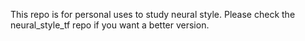 This repo is for personal uses to study neural style. Please check the neural_style_tf repo if you want a better
version.

<!-- # Neural style in Tensorflow
## A Tensorflow implementation of the following papers:
###### Feed forward
- ["Perceptual losses for real-time style transfer and super-resolution"](https://arxiv.org/abs/1603.08155)
- ["A Learned Representation For Artistic Style"](https://arxiv.org/abs/1610.07629)
- ["Exploring the Neural Algorithm of Artistic Style"](https://arxiv.org/abs/1602.07188)
- ["Feed-forward neural doodle" blog](http://dmitryulyanov.github.io/feed-forward-neural-doodle/)
- ["Semantic Style Transfer and Turning Two-Bit Doodles into Fine Artworks"](https://arxiv.org/abs/1603.01768)
- ["Texture Networks - Feed-forward Synthesis of Textures and Stylized Images"](https://arxiv.org/abs/1603.03417)

###### Back propagation
- ["A Neural Algorithm of Artistic Style"](https://arxiv.org/abs/1508.06576)
- ["Combining Markov Random Fields and Convolutional Neural Networks for Image Synthesis"](arxiv.org/abs/1601.04589)
- ["Instance Normalization - The Missing Ingredient for Fast Stylization"](https://arxiv.org/abs/1607.08022)
- ["Semantic Style Transfer and Turning Two-Bit Doodles into Fine Artworks"](https://arxiv.org/abs/1603.01768)

This repository is an effort to learn CNN and neural style. As a result, some parts of the code could be poorly named, not commented, or even buggy. It's also my first attempt to submit a project unrelated to any course work on Github. So please bear with me (and my code).

Note that some of the code and images was taken and adapted from code on other neural style related git repo online. I did my best to cite every source I've used, but in case I missed anything or if you're one of the authors and would not like your code to be used in this repo, please let me know.

## Back propagation examples
###### Style Transfer
<p align="center">
<img src="stylize_examples/1-content.jpg" width="192"/>
<img src="stylize_examples/output/1_result.jpg" width="192"/>
<img src="stylize_examples/1-style.jpg" width="192"/>
</p>

This is the output of the classic neural style algorithm described in ["A Neural Algorithm of Artistic Style"](https://arxiv.org/abs/1508.06576). Here it takes one content image and one style image and merge the two so that the outcome describe the same scene but with a different artistic "style".

###### Texture Synthesis
<p align="center">
<img src="stylize_examples/output/2_result.jpg" width="192"/>
<img src="stylize_examples/1-style.jpg" width="192"/>
</p>

This used essentially the same algorithm in ["A Neural Algorithm of Artistic Style"](https://arxiv.org/abs/1508.06576) but without a content image. As a result, the output showed the texture features of the style image.

###### Multiple style transfer

<p align="center">
<img src="stylize_examples/1-content.jpg" width="192"/>
<img src="stylize_examples/output/3_result.jpg" width="192"/>
<img src="stylize_examples/example_3.jpg" width="192"/>
</p>

This output is made from weighing Van Gogh's "starry sky" style by 70% and Picasso's "mind, spirit and emotion" by 30%.

###### Using Markov Random Fields
<p align="center">
<img src="stylize_examples/4-content.jpg" width="192"/>
<img src="stylize_examples/output/4_result.jpg" width="192"/>
<img src="stylize_examples/4-style.jpg" width="192"/>
</p>

This one is achieved by using the MRF loss mentioned in [this paper](arxiv.org/abs/1601.04589) on two images with similar content but different "style". The result is the original day view of Tokyo turned into a night view.


###### MRF with semantic masks
<p align="center">
<img src="stylize_examples/5-content.jpg" width="192"/>
<img src="stylize_examples/output/5_result.jpg" width="192"/>
<img src="stylize_examples/5-style.jpg" width="192"/>
</p>

In [the same paper](arxiv.org/abs/1601.04589), the authors also take use of semantically labeled image for style transfer and they got some interesting result, which is repeated here.

###### Style weight mask
<p align="center">
<img src="stylize_examples/6-content.jpg" width="192"/>
<img src="stylize_examples/output/6_result.jpg" width="192"/>
<img src="stylize_examples/1-style.jpg" width="192"/>
<img src="stylize_examples/6-mask.jpg" width="192"/>
</p>

This one is a simple improvement I made to the neural style. When I was using the program, I found that sometimes the program stylize one part of image a little bit too much than what I want but some other parts a little bit less. With the help of what I call 'style weight mask' (in black and white), one can control the degree of stylization for every single pixel.


## Feed forward examples
###### Multi style feed forward network

Original image:
<img src="feed_forward_examples/1-content.jpg"/>

ModelName | Style | Samples
---       | ---   | ---
starry sky | <img src="feed_forward_examples/1-style.jpg" width="200"/> | <img src="feed_forward_examples/output/feed_forward_example_1-stylenum-0-iter-17000.jpg" width="200"/>
mind, spirit and emotion | <img src="feed_forward_examples/2-style.jpg" width="200"/> | <img src="feed_forward_examples/output/feed_forward_example_1-stylenum-1-iter-17000.jpg" width="200"/>
composition_v | <img src="feed_forward_examples/3-style.jpg" width="200"/> | <img src="feed_forward_examples/output/feed_forward_example_1-stylenum-2-iter-17000.jpg" width="200"/>
feathers | <img src="feed_forward_examples/4-style.jpg" width="200"/> | <img src="feed_forward_examples/output/feed_forward_example_1-stylenum-3-iter-17000.jpg" width="200"/>
la_muse | <img src="feed_forward_examples/5-style.jpg" width="200"/> | <img src="feed_forward_examples/output/feed_forward_example_1-stylenum-4-iter-17000.jpg" width="200"/>
mosaic | <img src="feed_forward_examples/6-style.jpg" width="200"/> | <img src="feed_forward_examples/output/feed_forward_example_1-stylenum-5-iter-17000.jpg" width="200"/>
the scream | <img src="feed_forward_examples/7-style.jpg" width="200"/> | <img src="feed_forward_examples/output/feed_forward_example_1-stylenum-6-iter-17000.jpg" width="200"/>
udnie | <img src="feed_forward_examples/8-style.jpg" width="200"/> | <img src="feed_forward_examples/output/feed_forward_example_1-stylenum-7-iter-17000.jpg" width="200"/>
wave | <img src="feed_forward_examples/9-style.jpg" width="200"/> | <img src="feed_forward_examples/output/feed_forward_example_1-stylenum-8-iter-17000.jpg" width="200"/>

These are just some examples. With more training time, the results can be better. (Some style images are taken from [here](https://github.com/junrushao1994/fast-neural-style.tf))

###### Neural doodle

TODO: IMAGE MISSING

I basically reimplemented the feed-forward version of [the neural doodle](https://dmitryulyanov.github.io/feed-forward-neural-doodle/), which allows anyone to paint like a real artist within minutes.

## Future plans
* I have yet to implement the style transfer without changing the color of the content image.
* It would be fun if I can improve the neural doodle so that it can draw more semantically complicated things. I've only tried it on paintings on natural scenery.

## Requirements
* Tensorflow
* Anaconda Python 2.7
* typing
* Opencv

## Other information
* Using cpu is ok but it's slow. It's better to use a GPU to train models.
* If you find OOM errors, just decrease the batch size and/or input/output size.
* More examples can be found in [stylize_examples](stylize_examples.py) and [feed_forward_neural_style_examples](feed_forward_neural_style_examples.py)
 -->